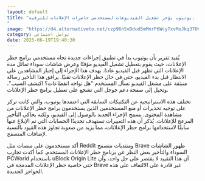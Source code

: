 ```yaml
---
layout: default
title: "يوتيوب يؤخر تشغيل الفيديوهات لمستخدمي حاصرات الإعلانات للترقية.
"
image: "https://d4.alternativeto.net/czp96hSvDdud5mMnrP6WcyTxvMoJkq37OVvIYkAmdn4/rs:fill:1520:760:0/g:ce:0:0/YWJzOi8vZGlzdC9jb250ZW50LzE3NTAzNjIxNTUwODUucG5n.png"
category: تواصل اجتماعي
date: 2025-06-19T19:40:30
---
```


يُفيد تقرير بأن يوتيوب بدأ في تطبيق إجراءات جديدة تجاه مستخدمي برامج حظر الإعلانات، حيث يقوم بتعطيل تشغيل الفيديو مؤقتًا وعرض شاشات سوداء تماثل مدة الإعلانات التي تظهر قبل الفيديو عادةً. يهدف هذا الإجراء إلى إجبار المشاهدين على الانتظار قبل بدء الفيديو، حتى في حال حظر الإعلانات تقنيًا. يرافق هذا التأخير رسالة منبثقة على مشغل الفيديو تسأل المستخدم "هل تواجه انقطاعات؟ اكتشف السبب"، وتحيل إلى صفحة دعم جوجل التي تشجع على تعطيل برامج حظر الإعلانات.

تختلف هذه الاستراتيجية عن التكتيكات السابقة التي اعتمدها يوتيوب، والتي كانت تركز على توجيه تحذيرات أو منع المستخدمين الذين يستخدمون برامج حظر الإعلانات من مشاهدة المحتوى. يسمح الإجراء الجديد بالوصول إلى الفيديو، ولكنه يحاكي التأخير المزعج للإعلانات. يُذكر أن هذه التغييرات تستهدف تحديدًا الحسابات التي تم الإبلاغ عنها سابقًا لاستخدامها برامج حظر الإعلانات، مما يزيد من صعوبة تجاوز هذه القيود بالنسبة لإضافات المتصفح.

أكد مستخدمون على منصات مثل Reddit ومنتديات متصفح Brave ظهور الشاشات السوداء والتأخير بغض النظر عن برنامج حظر الإعلانات المستخدم. كما أكدت تجارب PCWorld باستخدام uBlock Origin Lite أن هذا التقييد لا يقتصر على حل واحد، وأن حتى خاصية حظر الإعلانات المدمجة في Brave غير قادرة على الالتفاف على هذه الحواجز الجديدة.
